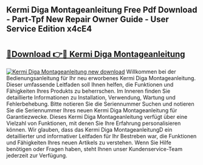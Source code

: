 ## Kermi Diga Montageanleitung Free Pdf Download - Part-Tpf New Repair Owner Guide - User Service Edition x4cE4

# <h2><a href="http://df8bzu.blite.top/?on=Kermi+Diga+Montageanleitung">🔗Download 👉🔴 Kermi Diga Montageanleitung</a></h2>

[![Kermi Diga Montageanleitung new download](https://i.imgur.com/lujVjoI.png)](http://df8bzu.blite.top/?on=Kermi+Diga+Montageanleitung)
Willkommen bei der Bedienungsanleitung für Ihr neu erworbenes Kermi Diga Montageanleitung. Dieser umfassende Leitfaden soll Ihnen helfen, die Funktionen und Fähigkeiten Ihres Produkts zu beherrschen. Im Inneren finden Sie detaillierte Informationen zu Installation, Verwendung, Wartung und Fehlerbehebung. Bitte notieren Sie die Seriennummer Suchen und notieren Sie die Seriennummer Ihres neuen Kermi Diga Montageanleitung für Garantiezwecke. Dieses Kermi Diga Montageanleitung verfügt über eine Vielzahl von Funktionen, mit denen Sie Ihre Erfahrung personalisieren können. Wir glauben, dass das Kermi Diga MontageanleitungD ein detaillierter und informativer Leitfaden für Ihr Bestreben war, die Funktionen und Fähigkeiten Ihres neuen Artikels zu verstehen. Wenn Sie Hilfe benötigen oder Fragen haben, steht Ihnen unser Kundenservice-Team jederzeit zur Verfügung.
